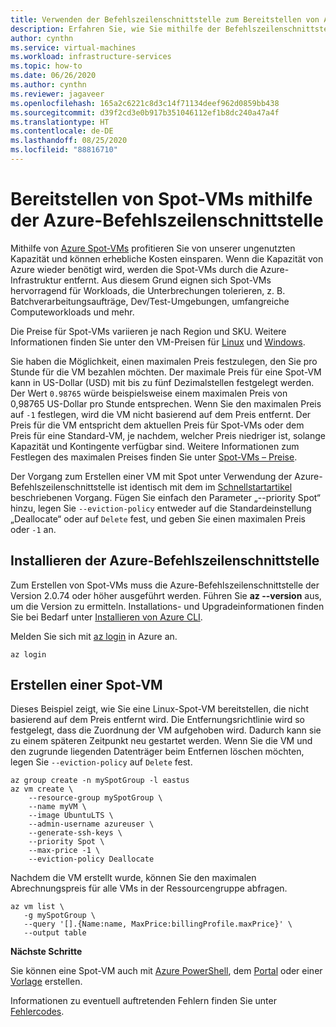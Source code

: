 ```yaml
---
title: Verwenden der Befehlszeilenschnittstelle zum Bereitstellen von Azure Spot-VMs
description: Erfahren Sie, wie Sie mithilfe der Befehlszeilenschnittstelle Azure Spot-VMs bereitstellen, um Kosten zu sparen.
author: cynthn
ms.service: virtual-machines
ms.workload: infrastructure-services
ms.topic: how-to
ms.date: 06/26/2020
ms.author: cynthn
ms.reviewer: jagaveer
ms.openlocfilehash: 165a2c6221c8d3c14f71134deef962d0859bb438
ms.sourcegitcommit: d39f2cd3e0b917b351046112ef1b8dc240a47a4f
ms.translationtype: HT
ms.contentlocale: de-DE
ms.lasthandoff: 08/25/2020
ms.locfileid: "88816710"
---
```

# <a name="deploy-spot-vms-using-the-azure-cli"></a>Bereitstellen von Spot-VMs mithilfe der Azure-Befehlszeilenschnittstelle

Mithilfe von [Azure Spot-VMs](spot-vms.md) profitieren Sie von unserer ungenutzten Kapazität und können erhebliche Kosten einsparen. Wenn die Kapazität von Azure wieder benötigt wird, werden die Spot-VMs durch die Azure-Infrastruktur entfernt. Aus diesem Grund eignen sich Spot-VMs hervorragend für Workloads, die Unterbrechungen tolerieren, z. B. Batchverarbeitungsaufträge, Dev/Test-Umgebungen, umfangreiche Computeworkloads und mehr.

Die Preise für Spot-VMs variieren je nach Region und SKU. Weitere Informationen finden Sie unter den VM-Preisen für [Linux](https://azure.microsoft.com/pricing/details/virtual-machines/linux/) und [Windows](https://azure.microsoft.com/pricing/details/virtual-machines/windows/). 

Sie haben die Möglichkeit, einen maximalen Preis festzulegen, den Sie pro Stunde für die VM bezahlen möchten. Der maximale Preis für eine Spot-VM kann in US-Dollar (USD) mit bis zu fünf Dezimalstellen festgelegt werden. Der Wert `0.98765` würde beispielsweise einem maximalen Preis von 0,98765 US-Dollar pro Stunde entsprechen. Wenn Sie den maximalen Preis auf `-1` festlegen, wird die VM nicht basierend auf dem Preis entfernt. Der Preis für die VM entspricht dem aktuellen Preis für Spot-VMs oder dem Preis für eine Standard-VM, je nachdem, welcher Preis niedriger ist, solange Kapazität und Kontingente verfügbar sind. Weitere Informationen zum Festlegen des maximalen Preises finden Sie unter [Spot-VMs – Preise](../spot-vms.md#pricing).

Der Vorgang zum Erstellen einer VM mit Spot unter Verwendung der Azure-Befehlszeilenschnittstelle ist identisch mit dem im [Schnellstartartikel](./quick-create-cli.md) beschriebenen Vorgang. Fügen Sie einfach den Parameter „--priority Spot“ hinzu, legen Sie `--eviction-policy` entweder auf die Standardeinstellung „Deallocate“ oder auf `Delete` fest, und geben Sie einen maximalen Preis oder `-1` an. 


## <a name="install-azure-cli"></a>Installieren der Azure-Befehlszeilenschnittstelle

Zum Erstellen von Spot-VMs muss die Azure-Befehlszeilenschnittstelle der Version 2.0.74 oder höher ausgeführt werden. Führen Sie **az --version** aus, um die Version zu ermitteln. Installations- und Upgradeinformationen finden Sie bei Bedarf unter [Installieren von Azure CLI](/cli/azure/install-azure-cli). 

Melden Sie sich mit [az login](/cli/azure/reference-index#az-login) in Azure an.

```azurecli
az login
```

## <a name="create-a-spot-vm"></a>Erstellen einer Spot-VM

Dieses Beispiel zeigt, wie Sie eine Linux-Spot-VM bereitstellen, die nicht basierend auf dem Preis entfernt wird. Die Entfernungsrichtlinie wird so festgelegt, dass die Zuordnung der VM aufgehoben wird. Dadurch kann sie zu einem späteren Zeitpunkt neu gestartet werden. Wenn Sie die VM und den zugrunde liegenden Datenträger beim Entfernen löschen möchten, legen Sie `--eviction-policy` auf `Delete` fest.

```azurecli
az group create -n mySpotGroup -l eastus
az vm create \
    --resource-group mySpotGroup \
    --name myVM \
    --image UbuntuLTS \
    --admin-username azureuser \
    --generate-ssh-keys \
    --priority Spot \
    --max-price -1 \
    --eviction-policy Deallocate
```



Nachdem die VM erstellt wurde, können Sie den maximalen Abrechnungspreis für alle VMs in der Ressourcengruppe abfragen.

```azurecli
az vm list \
   -g mySpotGroup \
   --query '[].{Name:name, MaxPrice:billingProfile.maxPrice}' \
   --output table
```

**Nächste Schritte**

Sie können eine Spot-VM auch mit [Azure PowerShell](../windows/spot-powershell.md), dem [Portal](../windows/spot-portal.md) oder einer [Vorlage](spot-template.md) erstellen.

Informationen zu eventuell auftretenden Fehlern finden Sie unter [Fehlercodes](../error-codes-spot.md?toc=%2fazure%2fvirtual-machines%2flinux%2ftoc.json).
